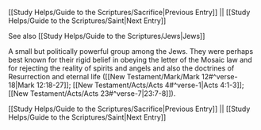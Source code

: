 [[Study Helps/Guide to the Scriptures/Sacrifice|Previous Entry]]  ||  [[Study Helps/Guide to the Scriptures/Saint|Next Entry]]

 See also [[Study Helps/Guide to the Scriptures/Jews|Jews]]

 A small but politically powerful group among the Jews. They were perhaps best known for their rigid belief in obeying the letter of the Mosaic law and for rejecting the reality of spirits and angels and also the doctrines of Resurrection and eternal life ([[New Testament/Mark/Mark 12#^verse-18|Mark 12:18-27]]; [[New Testament/Acts/Acts 4#^verse-1|Acts 4:1-3]]; [[New Testament/Acts/Acts 23#^verse-7|23:7-8]]).

[[Study Helps/Guide to the Scriptures/Sacrifice|Previous Entry]]  ||  [[Study Helps/Guide to the Scriptures/Saint|Next Entry]]